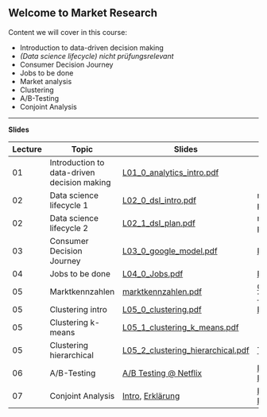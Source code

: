 ## Welcome to Market Research 

Content we will cover in this course:

- 	Introduction to data-driven decision making
- 	*(Data science lifecycle) nicht prüfungsrelevant*
- 	Consumer Decision Journey
- 	Jobs to be done
- 	Market analysis
- 	Clustering
-  A/B-Testing  
- 	Conjoint Analysis

<!--
- 	Association Rule Mining
- 	Decision trees
- 	K-nearest-neighbour
- 	Deep Learning
-->

---

**Slides**


Lecture|Topic|Slides | Resources
---|---|---|---
01|Introduction to data-driven decision making|[L01_0_analytics_intro.pdf](https://github.com/kirenz/market-research/blob/main/slides/L01_0_analytics_intro.pdf)|
02|Data science lifecycle 1|[L02_0_dsl_intro.pdf](https://github.com/kirenz/market-research/blob/main/slides/L02_0_dsl_intro.pdf)  | nicht prüfungsrelevant
02|Data science lifecycle 2|[L02_1_dsl_plan.pdf](https://github.com/kirenz/market-research/blob/main/slides/L02_1_dsl_plan.pdf)  | nicht prüfungsrelevant
03|Consumer Decision Journey|[L03_0_google_model.pdf](https://github.com/kirenz/market-research/blob/main/slides/L03_0_google_model.pdf) | [Report](https://github.com/kirenz/market-research/blob/main/slides/google_model_report.pdf) ,[Cialdini](https://github.com/kirenz/market-research/blob/main/slides/cialdini_persuasion.pdf)
04|Jobs to be done| [L04_0_Jobs.pdf](https://github.com/kirenz/market-research/blob/main/slides/L04_0_Jobs.pdf)  | [Book](https://github.com/kirenz/market-research/blob/main/slides/L04_1_Jobs_book.pdf)
05 | Marktkennzahlen | [marktkennzahlen.pdf](https://drive.google.com/file/d/1CUGSZizxWyp58Cg86sHWfngwaaS0YMS9/view?usp=sharing) |[Case](https://drive.google.com/file/d/1E7bEnbwc5ixaIy2pdHCOJp4Llvh2UL6S/view?usp=sharing), [Table](https://docs.google.com/spreadsheets/d/1kFW8d_cSzKzGyKYgsWNlRG6Wubf8NcpO3Y09P6-yWec/edit?usp=sharing), [Table edit](https://docs.google.com/spreadsheets/d/1sD_uxTtVebIS_FWAY9c6C1_AfGSm9HSwndCKuGul0Jk/edit?usp=sharing) |
05|Clustering intro|[L05_0_clustering.pdf](https://github.com/kirenz/market-research/blob/main/slides/L05_0_clustering.pdf)  | [Example](https://docs.google.com/spreadsheets/d/1cRrsCSvJonwObtQGg_MURQlglHJIW9wl3lhd1Xhs99k/edit?usp=sharing)
05|Clustering k-means|[L05_1_clustering_k_means.pdf](https://github.com/kirenz/market-research/blob/main/slides/L05_1_clustering_k_means.pdf)  |
05|Clustering hierarchical|[L05_2_clustering_hierarchical.pdf](https://github.com/kirenz/market-research/blob/main/slides/L05_2_clustering_hierarchical.pdf) | [Tutorial](https://kirenz.github.io/clustering/hierarchisch.html)
06|A/B-Testing |[A/B Testing @ Netflix](https://docs.google.com/presentation/d/1sXRP142xVtZ_65Dp-sadd2eNJhK0P8OtU7mH83XIupU/export/pdf) | [Netflix Techblog](https://netflixtechblog.com/decision-making-at-netflix-33065fa06481), [Bsp. Klausur](https://drive.google.com/file/d/1tNB3Suyctc-nV4cptYtAo0w5cTwTi2O9/view?usp=sharing)
07|Conjoint Analysis |[Intro](https://docs.google.com/presentation/d/1lnMKcu65JFh2t1izoD-IKxfJ_r_rLd6nJgoKSpDF_oo/export/pdf), [Erklärung](https://drive.google.com/file/d/1W-pvSy-xxP__MReBs7t8MUMJkEamjOTZ/view?usp=sharing) | [Excel Beispiel](https://github.com/kirenz/python-notebooks/blob/main/conjoint/conjoint-bluetooth.xlsx), [Regression](https://github.com/kirenz/python-notebooks/blob/main/conjoint/conjoint.ipynb)


<!--
04|Jobs to be done|NA
 
-->



